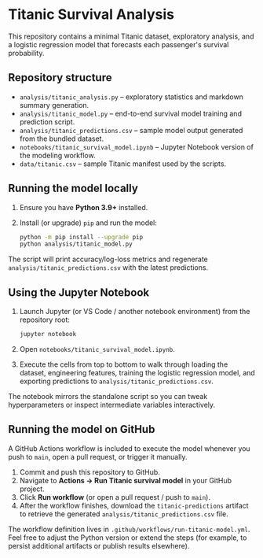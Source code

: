 # Titanic Survival Analysis

This repository contains a minimal Titanic dataset, exploratory analysis, and a logistic regression model that forecasts each passenger's survival probability.

## Repository structure

- `analysis/titanic_analysis.py` – exploratory statistics and markdown summary generation.
- `analysis/titanic_model.py` – end-to-end survival model training and prediction script.
- `analysis/titanic_predictions.csv` – sample model output generated from the bundled dataset.
- `notebooks/titanic_survival_model.ipynb` – Jupyter Notebook version of the modeling workflow.
- `data/titanic.csv` – sample Titanic manifest used by the scripts.

## Running the model locally

1. Ensure you have **Python 3.9+** installed.
2. Install (or upgrade) `pip` and run the model:

   ```bash
   python -m pip install --upgrade pip
   python analysis/titanic_model.py
   ```

The script will print accuracy/log-loss metrics and regenerate `analysis/titanic_predictions.csv` with the latest predictions.

## Using the Jupyter Notebook

1. Launch Jupyter (or VS Code / another notebook environment) from the repository root:

   ```bash
   jupyter notebook
   ```

2. Open `notebooks/titanic_survival_model.ipynb`.
3. Execute the cells from top to bottom to walk through loading the dataset, engineering features, training the logistic regression model, and exporting predictions to `analysis/titanic_predictions.csv`.

The notebook mirrors the standalone script so you can tweak hyperparameters or inspect intermediate variables interactively.

## Running the model on GitHub

A GitHub Actions workflow is included to execute the model whenever you push to `main`, open a pull request, or trigger it manually.

1. Commit and push this repository to GitHub.
2. Navigate to **Actions → Run Titanic survival model** in your GitHub project.
3. Click **Run workflow** (or open a pull request / push to `main`).
4. After the workflow finishes, download the `titanic-predictions` artifact to retrieve the generated `analysis/titanic_predictions.csv` file.

The workflow definition lives in `.github/workflows/run-titanic-model.yml`. Feel free to adjust the Python version or extend the steps (for example, to persist additional artifacts or publish results elsewhere).
